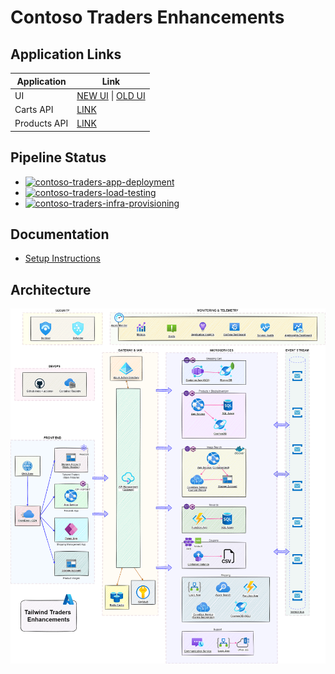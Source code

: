 # Contoso Traders Enhancements

## Application Links

| Application  | Link                                                                                                  |
| ------------ | ----------------------------------------------------------------------------------------------------- |
| UI           | [NEW UI](https://www.contosotraders.com/) \| [OLD UI](https://contoso-traders-uitest.azureedge.net)   |
| Carts API    | [LINK](https://contoso-traders-cartstest.orangeflower-95b09b9d.eastus.azurecontainerapps.io/swagger/) |
| Products API | [LINK](https://contoso-traders-productstest.azurewebsites.net/swagger/)                               |

## Pipeline Status

* [![contoso-traders-app-deployment](https://github.com/CloudLabs-AI/ContosoTraders/actions/workflows/contoso-traders-app-deployment.yml/badge.svg)](https://github.com/CloudLabs-AI/ContosoTraders/actions/workflows/contoso-traders-app-deployment.yml)
* [![contoso-traders-load-testing](https://github.com/CloudLabs-AI/ContosoTraders/actions/workflows/contoso-traders-load-testing.yml/badge.svg)](https://github.com/CloudLabs-AI/ContosoTraders/actions/workflows/contoso-traders-load-testing.yml)
* [![contoso-traders-infra-provisioning](https://github.com/CloudLabs-AI/ContosoTraders/actions/workflows/contoso-traders-infra-provisioning.yml/badge.svg)](https://github.com/CloudLabs-AI/ContosoTraders/actions/workflows/contoso-traders-infra-provisioning.yml)

## Documentation

* [Setup Instructions](./docs/setup-instructions.md)

## Architecture

![Architecture](./docs/architecture/contoso-traders-enhancements.drawio.png)

